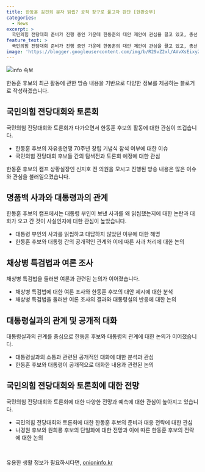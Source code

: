 ```yaml
---
title: 한동훈 김건희 문자 읽씹? 공적 창구로 풀고자 판단 [한판승부]
categories:
  - News
excerpt: >
  국민의힘 전당대회 준비가 진행 중인 가운데 한동훈의 대안 제안이 관심을 끌고 있고, 총선 시 실명발언 등의 이슈에 대한 대통령과 한동훈의 관계가 다뤄졌다. 국민의힘 내 단일화 추억에 대해서는 캠프 내부에서 고려 중이지만 간단히 해결되지 않을 것으로 보인다. 이에 대한 사과를 사건 현명하지 못한 처신에 따른 대통령의 공개 사과와 비교하며 논의되었고, 단일화에 대해서는 캠프 내에서 각종 상황을 고려하면서 대응할 것으로 했다.
feature_text: >
  국민의힘 전당대회 준비가 진행 중인 가운데 한동훈의 대안 제안이 관심을 끌고 있고, 총선 시 실명발언 등의 이슈에 대한 대통령과 한동훈의 관계가 다뤄졌다. 국민의힘 내 단일화 추억에 대해서는 캠프 내부에서 고려 중이지만 간단히 해결되지 않을 것으로 보인다. 이에 대한 사과를 사건 현명하지 못한 처신에 따른 대통령의 공개 사과와 비교하며 논의되었고, 단일화에 대해서는 캠프 내에서 각종 상황을 고려하면서 대응할 것으로 했다.
image: 'https://blogger.googleusercontent.com/img/b/R29vZ2xl/AVvXsEixyZcFfHzMRdzZMjFBmAUKJYCLCGyLL1o632UiGVXcaFdKo_bkvkuCioo0uUKlGfBVcT3P84aROyZIXSBEx3Aw5nCQ3pTgDom1WDC4m8eifvWiAmWEEVb4x6G_l8C0QH225ldMjyaFvpxGEBGNO37VmDTDMHGhJPq73UglMfDca1-0aw/s1600/blogspot.png'
---
```


<p><img src="https://blogger.googleusercontent.com/img/b/R29vZ2xl/AVvXsEixyZcFfHzMRdzZMjFBmAUKJYCLCGyLL1o632UiGVXcaFdKo_bkvkuCioo0uUKlGfBVcT3P84aROyZIXSBEx3Aw5nCQ3pTgDom1WDC4m8eifvWiAmWEEVb4x6G_l8C0QH225ldMjyaFvpxGEBGNO37VmDTDMHGhJPq73UglMfDca1-0aw/s1600/blogspot.png" alt="info 속보" /></p>

<p>한동훈 후보의 최근 활동에 관한 방송 내용을 기반으로 다양한 정보를 제공하는 블로거로 작성하겠습니다.</p>

<h2 data-ke-size="size26">국민의힘 전당대회와 토론회</h2>

<p data-ke-size="size16">국민의힘 전당대회와 토론회가 다가오면서 한동훈 후보의 활동에 대한 관심이 뜨겁습니다.</p>

<ul>
    <li>한동훈 후보의 자유총연맹 70주년 창립 기념식 참석 여부에 대한 이슈</li>
    <li>국민의힘 전당대회 후보들 간의 탐색전과 토론회 예정에 대한 관심</li>
</ul>

<p data-ke-size="size16">한동훈 후보의 캠프 상황실장인 신지호 전 의원을 모시고 진행된 방송 내용은 많은 이슈와 관심을 불러일으켰습니다.</p>

<h2 data-ke-size="size26">명품백 사과와 대통령과의 관계</h2>

<p data-ke-size="size16">한동훈 후보의 캠프에서는 대통령 부인이 보낸 사과를 왜 읽씹했는지에 대한 논란과 대화가 오고 간 것이 사실인지에 대한 관심이 높았습니다.</p>

<ul>
    <li>대통령 부인의 사과를 읽씹하고 대답하지 않았던 이유에 대한 해명</li>
    <li>한동훈 후보와 대통령 간의 공개적인 관계와 이에 따른 사과 처리에 대한 논의</li>
</ul>

<h2 data-ke-size="size26">채상병 특검법과 여론 조사</h2>

<p data-ke-size="size16">채상병 특검법을 둘러싼 여론과 관련된 논의가 이어졌습니다.</p>

<ul>
    <li>채상병 특검법에 대한 여론 조사와 한동훈 후보의 대안 제시에 대한 분석</li>
    <li>채상병 특검법을 둘러싼 여론 조사의 결과와 대통령실의 반응에 대한 논의</li>
</ul>

<h2 data-ke-size="size26">대통령실과의 관계 및 공개적 대화</h2>

<p data-ke-size="size16">대통령실과의 관계를 중심으로 한동훈 후보와 대통령의 관계에 대한 논의가 이어졌습니다.</p>

<ul>
    <li>대통령실과의 소통과 관련된 공개적인 대화에 대한 분석과 관심</li>
    <li>한동훈 후보와 대통령이 공개적으로 대화한 내용과 관련된 논의</li>
</ul>

<h2 data-ke-size="size26">국민의힘 전당대회와 토론회에 대한 전망</h2>

<p data-ke-size="size16">국민의힘 전당대회와 토론회에 대한 다양한 전망과 예측에 대한 관심이 높아지고 있습니다.</p>

<ul>
    <li>국민의힘 전당대회와 토론회에 대한 한동훈 후보의 준비과 대응 전략에 대한 관심</li>
    <li>나경원 후보와 원희룡 후보의 단일화에 대한 전망과 이에 따른 한동훈 후보의 전략에 대한 논의</li>
</ul>

<p data-ke-size="size16">&nbsp;</p>
유용한 생활 정보가 필요하시다면, <a href="https://onioninfo.kr" rel="dofollow">onioninfo.kr</a>


